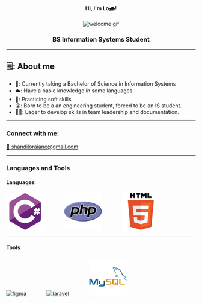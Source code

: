 <h4 align="center">Hi, I'm Lo🌧️!</h4>

<p align="center">
  <img width="250" src="https://media1.giphy.com/media/v1.Y2lkPTc5MGI3NjExN3dzZWhxb294eXAwbmswcmM1am9vdGh2emx4cWZzajNnNTZqOWZwdyZlcD12MV9pbnRlcm5hbF9naWZfYnlfaWQmY3Q9Zw/9UhZtQ3hl2TEuCGeC1/giphy.gif" alt="welcome gif">
</p>

<h3 align="center">BS Information Systems Student</h3>

---

## 🗒: About me

- 🏫: Currently taking a Bachelor of Science in Information Systems
- ☁️: Have a basic knowledge in some languages
- 📔: Practicing soft skills
- 😝: Born to be a an engineering student, forced to be an IS student.
- 👩‍🎓: Eager to develop skills in team leadership and documentation.

---

<h3 align="left">Connect with me:</h3>

<p align="left">
  <a href="mailto:shandiloraiane@gmail.com">
    📧 shandiloraiane@gmail.com
  </a>
</p>



---

<h3 align="left">Languages and Tools</h3>

<h4 align="left">Languages</h4>
<p align="left">
  <a href="https://www.w3schools.com/cs/" target="_blank" rel="noreferrer">
    <img src="https://raw.githubusercontent.com/devicons/devicon/master/icons/csharp/csharp-original.svg" alt="csharp" width="100" height="100" style="margin-right: 50px;" />
  </a>
  <a href="https://www.php.net" target="_blank" rel="noreferrer">
    <img src="https://raw.githubusercontent.com/devicons/devicon/master/icons/php/php-original.svg" alt="php" width="100" height="100" style="margin-right: 50px;"/>
  </a>
  <a href="https://www.w3.org/html/" target="_blank" rel="noreferrer">
    <img src="https://raw.githubusercontent.com/devicons/devicon/master/icons/html5/html5-original-wordmark.svg" alt="html5" width="100" height="100"/>
  </a>
</p>

---

<h4 align="left">Tools</h4>
<p align="left">
  <a href="https://www.figma.com/" target="_blank" rel="noreferrer">
    <img src="https://www.vectorlogo.zone/logos/figma/figma-icon.svg" alt="figma" width="100" height="100" style="margin-right: 50px;"/>
  </a>
  <a href="https://laravel.com/" target="_blank" rel="noreferrer">
    <img src="https://www.logo.wine/a/logo/Laravel/Laravel-Logo.wine.svg" alt="laravel" width="100" height="100" style="margin-right: 50px;"/>
  </a>
  <a href="https://www.mysql.com/" target="_blank" rel="noreferrer">
    <img src="https://raw.githubusercontent.com/devicons/devicon/master/icons/mysql/mysql-original-wordmark.svg" alt="mysql" width="100" height="100"/>
  </a>
</p>


